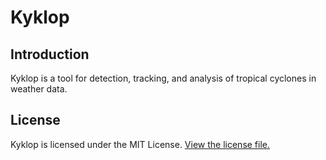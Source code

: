 # Kyklop
## Introduction

Kyklop is a tool for detection, tracking, and analysis of tropical cyclones in weather data.

## License
Kyklop is licensed under the MIT License. [View the license file.](./LICENSE)
